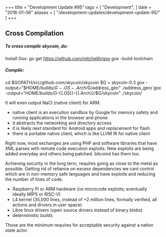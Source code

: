 +++
title = "Development Update #95"
tags = [
    "Development",
]
date = "2016-01-06"
aliases = [
	"/development-updates/development-update-95/"
]
+++

## Cross Compilation

##### To cross compile skycoin, do:

Install Gox:
go get https://github.com/mitchellh/gox
gox -build-toolchain

##### Compile:
cd $GOPATH/src/github.com/skycoin/skycoin
$G = skycoin-0.3
gox -output="$HOME/builds/$G-{{.OS}}-{{.Arch}}/$G/address_gen" ./address_gen/
gox -output="$HOME/builds/$G-{{.OS}}-{{.Arch}}/$G/skycoin" ./skycoin/

It will even output NaCl (native client) for ARM.
- native client is an execution sandbox by Google for memory safety and running applications in the browser and phone
- it abstracts the networking and directory access
- it is likely next standard for Android apps and replacement for flash
- there is portable native client, which is like LLVM IR for native client

Right now, most exchanges are using PHP and software libraries that have XML parses with remote code execution exploits. New exploits are being added everyday and others being patched. bitcoind has them too.

Achieving security in the long term, requires going as close to the metal as possible. Getting rid of reliance on excess dependencies we cant control which  are in non-memory safe languages and have exploits and reducing the number of lines of code.
- Raspberry Pi or ARM hardware (no microcode exploits; eventually ideally MIPS or RISC-V)
- L4 kernel (35,000 lines, instead of +2 million lines, formally verified, all actions and drivers in user space)
- Libre linux drivers (open source drivers instead of binary blobs)
- deterministic builds

Those are the minimum requires for acceptable security against a nation state actor.
